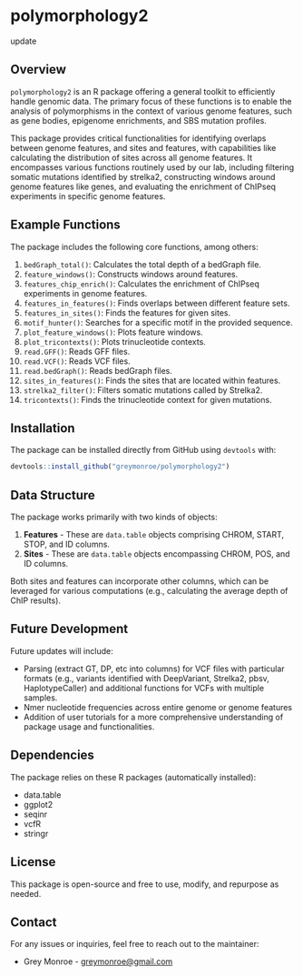# polymorphology2

update

## Overview
`polymorphology2` is an R package offering a general toolkit to efficiently handle genomic data. The primary focus of these functions is to enable the analysis of polymorphisms in the context of various genome features, such as gene bodies, epigenome enrichments, and SBS mutation profiles. 

This package provides critical functionalities for identifying overlaps between genome features, and sites and features, with capabilities like calculating the distribution of sites across all genome features. It encompasses various functions routinely used by our lab, including filtering somatic mutations identified by strelka2, constructing windows around genome features like genes, and evaluating the enrichment of ChIPseq experiments in specific genome features.

## Example Functions
The package includes the following core functions, among others:

1. `bedGraph_total()`: Calculates the total depth of a bedGraph file.
2. `feature_windows()`: Constructs windows around features.
3. `features_chip_enrich()`: Calculates the enrichment of ChIPseq experiments in genome features.
4. `features_in_features()`: Finds overlaps between different feature sets.
5. `features_in_sites()`: Finds the features for given sites.
6. `motif_hunter()`: Searches for a specific motif in the provided sequence.
7. `plot_feature_windows()`: Plots feature windows.
8. `plot_tricontexts()`: Plots trinucleotide contexts.
9. `read.GFF()`: Reads GFF files.
10. `read.VCF()`: Reads VCF files.
11. `read.bedGraph()`: Reads bedGraph files.
12. `sites_in_features()`: Finds the sites that are located within features.
13. `strelka2_filter()`: Filters somatic mutations called by Strelka2.
14. `tricontexts()`: Finds the trinucleotide context for given mutations.

## Installation
The package can be installed directly from GitHub using `devtools` with:

```r
devtools::install_github("greymonroe/polymorphology2")
```

## Data Structure
The package works primarily with two kinds of objects: 

1. **Features** - These are `data.table` objects comprising CHROM, START, STOP, and ID columns.
2. **Sites** - These are `data.table` objects encompassing CHROM, POS, and ID columns.

Both sites and features can incorporate other columns, which can be leveraged for various computations (e.g., calculating the average depth of ChIP results).

## Future Development
Future updates will include:

- Parsing (extract GT, DP, etc into columns) for VCF files with particular formats (e.g., variants identified with DeepVariant, Strelka2, pbsv, HaplotypeCaller) and additional functions for VCFs with multiple samples. 
- Nmer nucleotide frequencies across entire genome or genome features
- Addition of user tutorials for a more comprehensive understanding of package usage and functionalities.

## Dependencies
The package relies on these R packages (automatically installed):

- data.table
- ggplot2
- seqinr
- vcfR
- stringr

## License
This package is open-source and free to use, modify, and repurpose as needed.

## Contact
For any issues or inquiries, feel free to reach out to the maintainer:
  
- Grey Monroe - <greymonroe@gmail.com>
